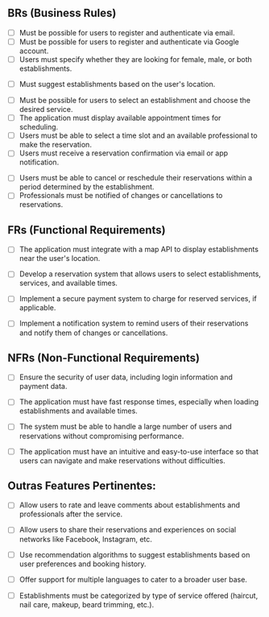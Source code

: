 ## BRs (Business Rules)
<!-- Registration and Login: -->
- [ ] Must be possible for users to register and authenticate via email.
- [ ] Must be possible for users to register and authenticate via Google account.
- [ ] Users must specify whether they are looking for female, male, or both establishments.
<!-- Establishment Selection: -->
- [ ] Must suggest establishments based on the user's location.
<!-- Reservas: -->
- [ ] Must be possible for users to select an establishment and choose the desired service.
- [ ] The application must display available appointment times for scheduling.
- [ ] Users must be able to select a time slot and an available professional to make the reservation.
- [ ] Users must receive a reservation confirmation via email or app notification.
<!-- Reservation Management: -->
- [ ] Users must be able to cancel or reschedule their reservations within a period determined by the establishment.
- [ ] Professionals must be notified of changes or cancellations to reservations.

## FRs (Functional Requirements)
<!-- Map API Integration: -->
- [ ] The application must integrate with a map API to display establishments near the user's location.
<!-- Reservation System: -->
- [ ] Develop a reservation system that allows users to select establishments, services, and available times.
<!-- Payment System: -->
- [ ] Implement a secure payment system to charge for reserved services, if applicable.
<!-- Notifications: -->
- [ ] Implement a notification system to remind users of their reservations and notify them of changes or cancellations.

## NFRs (Non-Functional Requirements)
<!-- Security: -->
- [ ] Ensure the security of user data, including login information and payment data.
<!-- Performance: -->
- [ ] The application must have fast response times, especially when loading establishments and available times.
<!-- Scalability: -->
- [ ] The system must be able to handle a large number of users and reservations without compromising performance.
<!-- Usability: -->
- [ ] The application must have an intuitive and easy-to-use interface so that users can navigate and make reservations without difficulties.

## Outras Features Pertinentes:
 - [ ] Allow users to rate and leave comments about establishments and professionals after the service.
 - [ ] Allow users to share their reservations and experiences on social networks like Facebook, Instagram, etc.
 - [ ] Use recommendation algorithms to suggest establishments based on user preferences and booking history.
 - [ ] Offer support for multiple languages to cater to a broader user base.
 - [ ] Establishments must be categorized by type of service offered (haircut, nail care, makeup, beard trimming, etc.).




